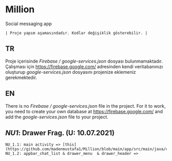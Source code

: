 # Million
Social messaging app 


    | Proje yapım aşamasındadır. Kodlar değişiklik gösterebilir. |

## TR
Proje içerisinde *Firebase / google-services.json* dosyası bulunmamaktadır. 
Çalışması için https://firebase.google.com/ adresinden kendi veritabanınızı oluşturup *google-services.json* dosyasını projenize eklemeniz gerekmektedir.


## EN
There is no *Firebase / google-services.json* file in the project.
For it to work, you need to create your own database at https://firebase.google.com/ and add the *google-services.json* file to your project.



## _NU1_: Drawer Frag. (U: 10.07.2021) 
    NU_1.1: main activity => [this](https://github.com/madenmustafa1/Million/blob/main/app/src/main/java/com/maden/million/activity/MainActivity.kt) 
    NU_1.2: appbar_chat_list & drawer_menu  & drawer_header =>
